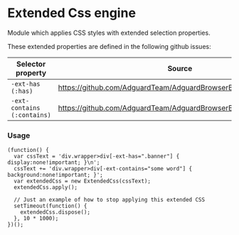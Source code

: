 # Extended Css engine

Module which applies CSS styles with extended selection properties.

These extended properties are defined in the following github issues:

Selector property | Source
--- | ---
`-ext-has (:has)` | https://github.com/AdguardTeam/AdguardBrowserExtension/issues/321
`-ext-contains (:contains)` | https://github.com/AdguardTeam/AdguardBrowserExtension/issues/321

### Usage
```
(function() {
  var cssText = 'div.wrapper>div[-ext-has=".banner"] { display:none!important; }\n';
  cssText += 'div.wrapper>div[-ext-contains="some word"] { background:none!important; }';
  var extendedCss = new ExtendedCss(cssText);
  extendedCss.apply();
  
  // Just an example of how to stop applying this extended CSS
  setTimeout(function() {
    extendedCss.dispose();
  }, 10 * 1000);
})();
```
